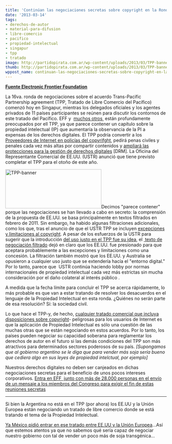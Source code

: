 ```yaml
---
title: 'Continúan las negociaciones secretas sobre copyright en la Ronda 16  del TPP '
date: '2013-03-14'
tags:
- derechos-de-autor
- material-para-difusion
- libre-comercio
- pacifico
- propiedad-intelectual
- singapur
- tpp
- tratado
image: http://partidopirata.com.ar/wp-content/uploads/2013/03/TPP-banner.png
thumb: http://partidopirata.com.ar/wp-content/uploads/2013/03/TPP-banner-150x150.png
wppost_name: continuan-las-negociaciones-secretas-sobre-copyright-en-la-ronda-16-del-tpp
---
```


<strong><a href="https://www.eff.org/deeplinks/2013/03/secretive-copyright-negotiations-continue-16th-round-tpp-talks" target="_blank">Fuente Electronic Frontier Foundation</a></strong>

La 16va. ronda de negociaciones sobre el acuerdo Trans-Pacific Partnership agreement (TPP, Tratado de Libre Comercio del Pacífico) comenzó hoy en Singapur, mientras los delegados oficiales y los agentes privados de 11 países participantes se reúnen para discutir los contornos de este tratado del Pacífico. EFF y  <a href="http://stopthetrap.net/">muchos otros </a> están profundamente preocupados por ell TPP, ya que parece contener un capítulo sobre la propiedad intelectual (IP) que aumentaría la observancia de la PI a expensas de los derechos digitales. El TPP podría convertir a los <a href="https://www.eff.org/deeplinks/2012/08/tpp-creates-liabilities-isps-and-put-your-rights-risk"> Proveedores de Internet en policías del copyrifght</a>, pedirá penas civiles y penales cada vez más altas por compartir contenidos y <a href="https://www.eff.org/document/tpp-tpms-and-civil-rights-presentation">ampliará las protecciones para la gestión de derechos digitales</a> [DRM]. La Oficina del Representante Comercial de EE.UU. (USTR) anunció que tiene previsto completar el TPP para el otoño de este año.

<a href="http://partidopirata.com.ar/wp-content/uploads/2013/03/TPP-banner.png"><img class="alignright size-medium wp-image-8809" alt="TPP-banner" src="http://partidopirata.com.ar/wp-content/uploads/2013/03/TPP-banner-300x122.png" width="300" height="122" /></a>Decimos "parece contener" porque las negociaciones se han llevado a cabo en secreto: la comprensión de la propuesta de EE.UU. se basa principalmente en textos filtrados en febrero de 2011. Sin embargo, ha habido algunas filtraciones adicionales, como los que, tras el anuncio de que el USTR TPP se incluyen <a href="https://www.eff.org/deeplinks/2012/08/new-leaked-tpp-puts-fair-use-risk">excepciones y limitaciones al copyright</a>. A pesar de los esfuerzos de la USTR para sugerir que la introducción <a href="http://www.ustr.gov/about-us/press-office/blog/2012/july/ustr-introduces-new-copyright-exceptions-limitations-provision"> del uso justo en el TPP fue su idea</a>, el <a href="http://keionline.org/node/1516"> texto de negociación filtrado</a> dejó en claro que los EE.UU. fue presionado para que aceptara probablemente a las excepciones y limitaciones como una concesión. La filtración también mostró que los EE.UU. y Australia se opusieron a cualquier uso justo que se extendería hacía el "entorno digital." Por lo tanto, parece que  USTR continúa haciendo lobby por normas internacionales de propiedad intelectual cada vez más estrictas sin mucha consideración por el daño colateral al interés público .

A medida que la fecha límite para concluir el TPP se acerca rápidamente, lo más probable es que van a estar tratando de resolver los desacuerdos en el lenguaje de la Propiedad Intelectual en esta ronda. ¿Quiénes no serán parte de esa resolución? Sí: la sociedad civil.

Lo que hace el TPP-y, de hecho, <a href="http://www.dailydot.com/opinion/international-trade-agreements-threaten-internet/">cualquier tratado comercial que incluya disposiciones sobre copyright</a>- peligrosas para los usuarios de Internet es que la aplicación de Propiedad Intelectual es sólo una cuestión de las muchas otras que se están negociando en estos acuerdos. Por lo tanto, los países pueden negociar su capacidad soberana para reglamentar los derechos de autor en el futuro si las demás condiciones del TPP son más atractivos para determinados sectores poderosos de su país. <em>[Supongamos que al gobierno argentino se le diga que para vender más soja sería bueno que cediera algo en sus leyes de propiedad intelctual, por ejemplo]</em>

Nuestros derechos digitales no deben ser canjeados en dichas negociaciones secretas para el beneficio de unos pocos intereses corporativos. <a href="https://wfc2.wiredforchange.com/o/9042/p/dia/action/public/?action_KEY=8229" target="_blank">Entra en EFF  junto con más de 28.000 personas en el envío de un mensaje a los miembros del Congreso para exigir el fin de estas reuniones secretas</a>

<hr />

Si bien la Argentina no está en el TPP (por ahora) los EE.UU y la Unión Europea están negociando un tratado de libre comercio donde se está tratando el tema de la Propiedad Intelectual.

<a href="https://www.techdirt.com/articles/20130313/10181122311/mexico-will-ask-to-join-us-eu-transatlantic-trade-agreement.shtml" target="_blank">Ya México pidió entrar en ese tratado entre EE.UU y la Unión Europea</a>...Así que estemos atentos ya que no sabemos qué sería capaz de negociar nuestro gobierno con tal de vender un poco más de soja transgénica...

&nbsp;
